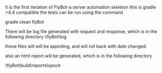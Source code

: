 it is the first iteration of FlyBot-a server automation skeleton
this is gradle >4.4 compatible
the tests can be run using the command

gradle clean flyBot  


There will be log file generated with request and response, which is in the following directory
\flyBot\log

these files will will be appnding, and will roll back with date changed.


also an html report will be generated, which is in the following directory

\flyBot\build\reports\spock
